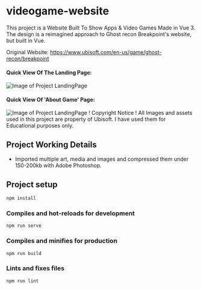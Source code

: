 # videogame-website

This project is a Website Built To Show Apps & Video Games Made in Vue 3. The design is a reimagined approach to Ghost recon Breakpoint's website, but built in Vue.

Original Website: https://www.ubisoft.com/en-us/game/ghost-recon/breakpoint

#### Quick View Of The Landing Page:
![Image of Project LandingPage](https://github.com/VictorDoyle/VUE-VideoGameWebsite/blob/master/src/assets/landingPageVueProject.png?raw=true)

#### Quick View Of 'About Game' Page:
![Image of Project LandingPage](https://github.com/VictorDoyle/VUE-VideoGameWebsite/blob/master/src/assets/aboutGamePage.png?raw=true)
! Copyright Notice ! 
All Images and assets used in this project are property of Ubisoft. I have used them for Educational purposes only.

## Project Working Details

- Imported multiple art, media and images and compressed them under 150-200kb with Adobe Photoshop.

## Project setup
```
npm install
```

### Compiles and hot-reloads for development
```
npm run serve
```

### Compiles and minifies for production
```
npm run build
```

### Lints and fixes files
```
npm run lint
```